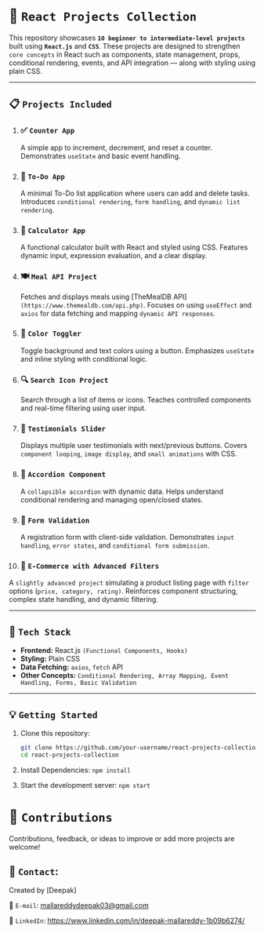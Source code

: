 # 🚀 `React Projects Collection`

This repository showcases **`10 beginner to intermediate-level projects`** built using **`React.js`** and **`CSS`**. These projects are designed to strengthen `core concepts` in React such as components, state management, props, conditional rendering, events, and API integration — along with styling using plain CSS.

---

## 📋 `Projects Included`

1. ### ✅ `Counter App`
   A simple app to increment, decrement, and reset a counter. Demonstrates `useState` and basic event handling.

2. ### 📃 `To-Do App`
   A minimal To-Do list application where users can add and delete tasks. Introduces `conditional rendering`, `form handling`, and `dynamic list rendering`.

3. ### 🧮 `Calculator App`
   A functional calculator built with React and styled using CSS. Features dynamic input, expression evaluation, and a clear display.

4. ### 🍽️ `Meal API Project`
   Fetches and displays meals using [TheMealDB API]`(https://www.themealdb.com/api.php)`. Focuses on using `useEffect` and `axios` for data fetching and mapping `dynamic API responses`.

5. ### 🎨 `Color Toggler`
   Toggle background and text colors using a button. Emphasizes `useState` and inline styling with conditional logic.

6. ### 🔍 `Search Icon Project`
   Search through a list of items or icons. Teaches controlled components and real-time filtering using user input.

7. ### 💬 `Testimonials Slider`
   Displays multiple user testimonials with next/previous buttons. Covers   `component looping`, `image display`, and `small animations` with CSS.

8. ### 📂 `Accordion Component`
   A `collapsible accordion` with dynamic data. Helps understand conditional rendering and managing open/closed states.

9. ### 📝 `Form Validation`
   A registration form with client-side validation. Demonstrates `input handling`, `error states`, and `conditional form submission`.

10. ### 🛒 `E-Commerce with Advanced Filters`
   A `slightly advanced project` simulating a product listing page with `filter` options (`price, category, rating)`. Reinforces component structuring, complex state handling, and dynamic filtering.

---

## 🔧 `Tech Stack`

- **Frontend:** React.js `(Functional Components, Hooks)`
- **Styling:** Plain CSS
- **Data Fetching:** `axios`, `fetch` API
- **Other Concepts:** `Conditional Rendering, Array Mapping, Event Handling, Forms, Basic Validation`

---

## 💡 `Getting Started`

1. Clone this repository:
   ```bash
   git clone https://github.com/your-username/react-projects-collection.git
   cd react-projects-collection
   
2. Install Dependencies:
   ```npm install```
   
4. Start the development server:
   ```npm start```

# 🙌 `Contributions`
Contributions, feedback, or ideas to improve or add more projects are welcome!


## 📩 `Contact`:

Created by [Deepak]

📧 `E-mail`:  mallareddydeepak03@gmail.com

🔗 `LinkedIn`: https://www.linkedin.com/in/deepak-mallareddy-1b09b6274/
